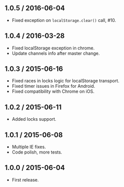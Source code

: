 1.0.5 / 2016-06-04
------------------

- Fixed exception on `localStorage.clear()` call, #10.


1.0.4 / 2016-03-28
------------------

- Fixed localStorage exception in chrome.
- Update channels info after master change.


1.0.3 / 2015-06-16
------------------

- Fixed races in locks logic for localStorage transport.
- Fixed timer issues in Firefox for Android.
- Fixed compatibility with Chrome on iOS.


1.0.2 / 2015-06-11
------------------

- Added locks support.


1.0.1 / 2015-06-08
------------------

- Multiple IE fixes.
- Code polish, more tests.


1.0.0 / 2015-06-04
------------------

- First release.
